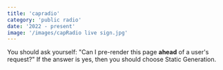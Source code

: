 ```yaml
---
title: 'capradio'
category: 'public radio'
date: '2022 - present'
image: '/images/capRadio live sign.jpg'
---
```


You should ask yourself: "Can I pre-render this page **ahead** of a user's request?" If the answer is yes, then you should choose Static Generation.